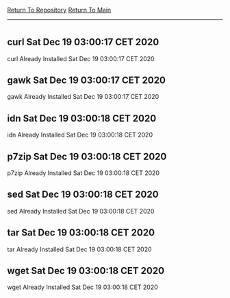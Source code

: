 [Return To Repository](https://github.com/bast69/piholeparser/)
[Return To Main](https://github.com/bast69/piholeparser/blob/master/RecentRunLogs/Mainlog.md)
____________________________________
# 
## curl Sat Dec 19 03:00:17 CET 2020
curl Already Installed Sat Dec 19 03:00:17 CET 2020
## gawk Sat Dec 19 03:00:17 CET 2020
gawk Already Installed Sat Dec 19 03:00:17 CET 2020
## idn Sat Dec 19 03:00:18 CET 2020
idn Already Installed Sat Dec 19 03:00:18 CET 2020
## p7zip Sat Dec 19 03:00:18 CET 2020
p7zip Already Installed Sat Dec 19 03:00:18 CET 2020
## sed Sat Dec 19 03:00:18 CET 2020
sed Already Installed Sat Dec 19 03:00:18 CET 2020
## tar Sat Dec 19 03:00:18 CET 2020
tar Already Installed Sat Dec 19 03:00:18 CET 2020
## wget Sat Dec 19 03:00:18 CET 2020
wget Already Installed Sat Dec 19 03:00:18 CET 2020

